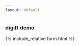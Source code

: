```yaml
---
layout: default
---
```

### digi&#8478; demo


{% include_relative form.html %}

<script>
function otherSignedInStuff(googleUser){ 
}
</script>
